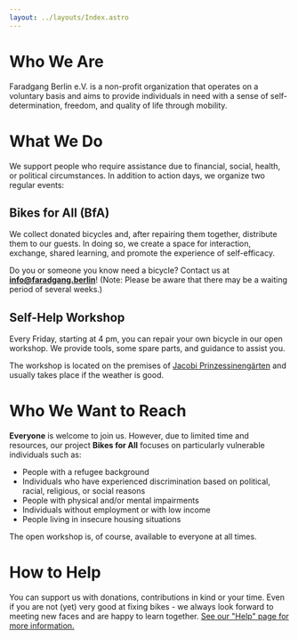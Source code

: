 ```yaml
---
layout: ../layouts/Index.astro
---
```


# Who We Are

Faradgang Berlin e.V. is a non-profit organization that operates on a voluntary basis and aims to provide individuals in need with a sense of self-determination, freedom, and quality of life through mobility.

# What We Do

We support people who require assistance due to financial, social, health, or political circumstances. In addition to action days, we organize two regular events:

## Bikes for All (BfA)

We collect donated bicycles and, after repairing them together, distribute them to our guests. In doing so, we create a space for interaction, exchange, shared learning, and promote the experience of self-efficacy.

Do you or someone you know need a bicycle? Contact us at **info@faradgang.berlin**! (Note: Please be aware that there may be a waiting period of several weeks.)

## Self-Help Workshop

Every Friday, starting at 4 pm, you can repair your own bicycle in our open workshop. We provide tools, some spare parts, and guidance to assist you.

The workshop is located on the premises of <a href="https://www.openstreetmap.org/node/9187753963#map=19/52.46946/13.42950" target="\_blank" rel="noopener noreferrer"> Jacobi Prinzessinengärten</a> and usually takes place if the weather is good.

# Who We Want to Reach

**Everyone** is welcome to join us. However, due to limited time and resources, our project **Bikes for All** focuses on particularly vulnerable individuals such as:

- People with a refugee background
- Individuals who have experienced discrimination based on political, racial, religious, or social reasons
- People with physical and/or mental impairments
- Individuals without employment or with low income
- People living in insecure housing situations

The open workshop is, of course, available to everyone at all times.

# How to Help

You can support us with donations, contributions in kind or your time. Even if you are not (yet) very good at fixing bikes - we always look forward to meeting new faces and are happy to learn together. [See our "Help" page for more information.](/en/help)
